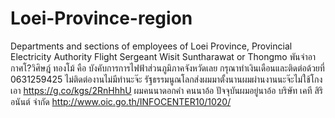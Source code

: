 # Loei-Province-region
Departments and sections of employees of Loei Province, Provincial Electricity Authority Flight Sergeant Wisit Suntharawat or Thongmo
พันจ่าอากาศโ?วิศิษฎ์ ทองโม้ คือ บังคับการการไฟฟ้าส่วนภูมิภาคจังหวัดเลย กรุณาทำเงินเดือนและติดต่อด้วยที่ 0631259425 ไม่ติดต่องานไม่มีทำนะจ๊ะ รัฐธรรมนูณโลกส่งผมมาตั้งนานผมผ่านงานนะจ๊ะไม่ใช้โกงเอา https://g.co/kgs/2RnHhhU ผมคนนาดอกคำ คนนาอ้อ ปัจจุบันผมอยู่นาอ้อ บริษัท เคที สิริอนันต์ จำกัด
http://www.oic.go.th/INFOCENTER10/1020/

